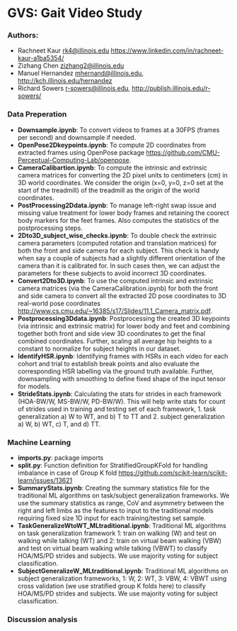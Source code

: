 # GVS: Gait Video Study 

### Authors:
* Rachneet Kaur rk4@illinois.edu https://www.linkedin.com/in/rachneet-kaur-a1ba5354/
* Zizhang Chen zizhang2@illinois.edu
* Manuel Hernandez mhernand@illinois.edu, http://kch.illinois.edu/hernandez
* Richard Sowers r-sowers@illinois.edu, http://publish.illinois.edu/r-sowers/

### Data Preperation 
* **Downsample.ipynb**: To convert videos to frames at a 30FPS (frames per second) and downsample if needed. 
* **OpenPose2Dkeypoints.ipynb**: To compute 2D coordinates from extracted frames using OpenPose package https://github.com/CMU-Perceptual-Computing-Lab/openpose.
* **CameraCalibartion.ipynb**: To compute the intrinsic and extrinsic camera matrices for converting the 2D pixel units to centimeters (cm) in 3D world coordinates. We consider the origin (x=0, y=0, z=0 set at the start of the treadmill) of the treadmill as the origin of the world coordinates.
* **PostProcessing2Ddata.ipynb**: To manage left-right swap issue and missing value treatment for lower body frames and retaining the coorect body markers for the feet frames. Also computes the statistics of the postprocessing steps. 
* **2Dto3D_subject_wise_checks.ipynb**: To double check the extrinsic camera parameters (computed rotation and translation matrices) for both the front and side camera for each subject. This check is handy when say a couple of subjects had a slightly different orientation of the camera than it is calibrated for. In such cases then, we can adjust the parameters for these subjects to avoid incorrect 3D coordinates. 
* **Convert2Dto3D.ipynb**: To use the computed intrinsic and extrinsic camera matrices (via the CameraCalibration.ipynb) for both the front and side camera to convert all the extracted 2D pose coordinates to 3D real-world pose coordinates http://www.cs.cmu.edu/~16385/s17/Slides/11.1_Camera_matrix.pdf.
* **Postprocessing3Ddata.ipynb**: Postprocessing the created 3D keypoints (via intrinsic and extrinsic matrix) for lower body and feet and combining together both front and side view 3D coordinates to get the final combined coordinates. Further, scaling all average hip heights to a constant to normalize for subject heights in our dataset.
* **IdentifyHSR.ipynb**: Identifying frames with HSRs in each video for each cohort and trial to establish break points and also evaluate the corresponding HSR labelling via the ground truth available. Further, downsampling with smoothing to define fixed shape of the input tensor for models. 
* **StrideStats.ipynb**: Calculating the stats for strides in each framework (HOA-BW/W, MS-BW/W, PD-BW/W). This will help write stats for count of strides used in training and testing set of each framework, 1. task generalization a) W to WT, and b) T to TT and 2. subject generalization a) W, b) WT, c) T, and d) TT.

### Machine Learning 
* **imports.py**: package imports
* **split.py**: Function definition for StratifiedGroupKFold for handling imbalance in case of Group K fold https://github.com/scikit-learn/scikit-learn/issues/13621
* **SummaryStats.ipynb**: Creating the summary statistics file for the traditional ML algorithms on task/subject generalization frameworks. We use the summary statistics as range, CoV and asymmetry between the right and left limbs as the features to input to the traditional models requiring fixed size 1D input for each training/testing set sample.
* **TaskGeneralizeWtoWT_MLtraditional.ipynb**: Traditional ML algorithms on task generalization framework 1: train on walking (W) and test on walking while talking (WT) and 2: train on virtual beam walking (VBW) and test on virtual beam walking while talking (VBWT) to classify HOA/MS/PD strides and subjects. We use majority voting for subject classification.
* **SubjectGeneralizeW_MLtraditional.ipynb**: Traditional ML algorithms on subject generalization frameworks, 1: W, 2: WT, 3: VBW, 4: VBWT using cross validation (we use stratified group K folds here) to classify HOA/MS/PD strides and subjects. We use majority voting for subject classification.

### Discussion analysis

